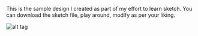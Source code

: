 This is the sample design I created as part of my effort to learn sketch. You can download the sketch file, play around, modify as per your liking.

![alt tag](https://github.com/anuragrajandekar/work/blob/master/design/01_google_drive_logo_design/preview.png)
